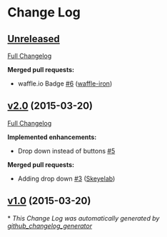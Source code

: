 # Change Log

## [Unreleased](https://github.com/Skeyelab/Take-N-Tickets/tree/HEAD)

[Full Changelog](https://github.com/Skeyelab/Take-N-Tickets/compare/v2.0...HEAD)

**Merged pull requests:**

- waffle.io Badge [\#6](https://github.com/Skeyelab/Take-N-Tickets/pull/6) ([waffle-iron](https://github.com/waffle-iron))

## [v2.0](https://github.com/Skeyelab/Take-N-Tickets/tree/v2.0) (2015-03-20)

[Full Changelog](https://github.com/Skeyelab/Take-N-Tickets/compare/v1.0...v2.0)

**Implemented enhancements:**

- Drop down instead of buttons [\#5](https://github.com/Skeyelab/Take-N-Tickets/issues/5)

**Merged pull requests:**

- Adding drop down [\#3](https://github.com/Skeyelab/Take-N-Tickets/pull/3) ([Skeyelab](https://github.com/Skeyelab))

## [v1.0](https://github.com/Skeyelab/Take-N-Tickets/tree/v1.0) (2015-03-20)



\* *This Change Log was automatically generated by [github_changelog_generator](https://github.com/skywinder/Github-Changelog-Generator)*